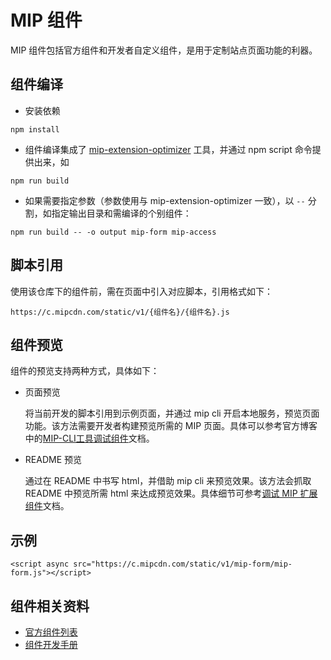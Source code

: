 # MIP 组件

MIP 组件包括官方组件和开发者自定义组件，是用于定制站点页面功能的利器。

## 组件编译

- 安装依赖

```
npm install
```

- 组件编译集成了 [mip-extension-optimizer](https://github.com/mipengine/mip-extension-optimizer) 工具，并通过 npm script 命令提供出来，如

```
npm run build
```

- 如果需要指定参数（参数使用与 mip-extension-optimizer 一致），以 `--` 分割，如指定输出目录和需编译的个别组件：

```
npm run build -- -o output mip-form mip-access
```

## 脚本引用

使用该仓库下的组件前，需在页面中引入对应脚本，引用格式如下：

`https://c.mipcdn.com/static/v1/{组件名}/{组件名}.js`

## 组件预览

组件的预览支持两种方式，具体如下：

- 页面预览

	将当前开发的脚本引用到示例页面，并通过 mip cli 开启本地服务，预览页面功能。该方法需要开发者构建预览所需的 MIP 页面。具体可以参考官方博客中的[MIP-CLI工具调试组件](http://www.cnblogs.com/mipengine/p/mip_cli_3_extension.html)文档。

- README 预览

	通过在 README 中书写 html，并借助 mip cli 来预览效果。该方法会抓取 README 中预览所需 html 来达成预览效果。具体细节可参考[调试 MIP 扩展组件](https://github.com/mipengine/mip-extensions/blob/master/docs/debug.md)文档。

## 示例

```
<script async src="https://c.mipcdn.com/static/v1/mip-form/mip-form.js"></script>
```

## 组件相关资料

- [官方组件列表](https://www.mipengine.org/doc/3-widget/10-widgets.html)
- [组件开发手册](https://github.com/mipengine/mip-extensions/blob/master/docs/README.md)